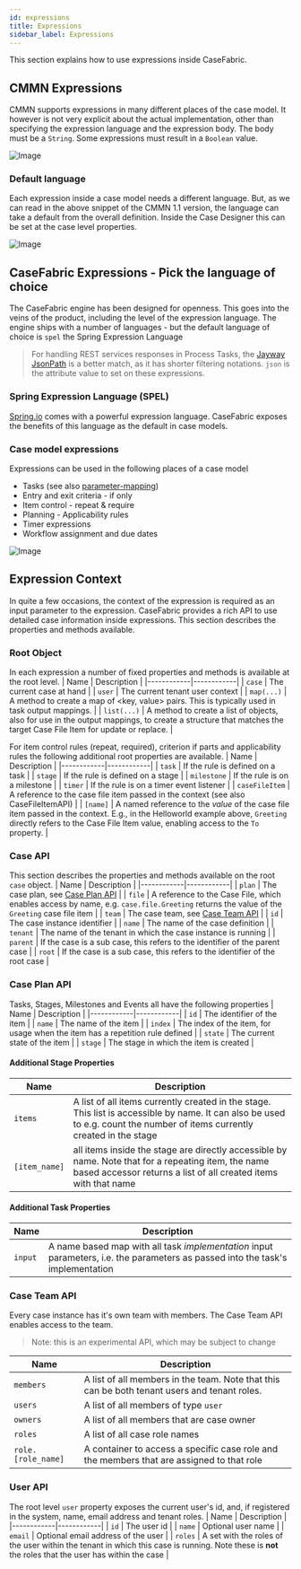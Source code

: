 ```yaml
---
id: expressions
title: Expressions
sidebar_label: Expressions
---
```


This section explains how to use expressions inside CaseFabric.

## CMMN Expressions
CMMN supports expressions in many different places of the case model.
It however is not very explicit about the actual implementation, other than specifying the expression language and the expression body.
The body must be a `String`. Some expressions must result in a `Boolean` value.

![Image](assets/designer/cmmn-expression.png)

### Default language

Each expression inside a case model needs a different language. But, as we can read in the above snippet of the CMMN 1.1 version, the language can take a default from the overall definition.
Inside the Case Designer this can be set at the case level properties.

![Image](assets/designer/default-language.png)

## CaseFabric Expressions - Pick the language of choice

The CaseFabric engine has been designed for openness. This goes into the veins of the product, including the level of the expression language.
The engine ships with a number of languages - but the default language of choice is `spel` the Spring Expression Language

> For handling REST services responses in Process Tasks, the [Jayway JsonPath](https://github.com/json-path/JsonPath) is a better match, as it has shorter filtering notations.
> `json` is the attribute value to set on these expressions.

### Spring Expression Language (SPEL)

[Spring.io](https://spring.io/) comes with a powerful expression language. CaseFabric exposes the benefits of this language as the default in case models.

### Case model expressions
Expressions can be used in the following places of a case model
- Tasks (see also [parameter-mapping](parameter-mapping))
- Entry and exit criteria - if only
- Item control - repeat & require
- Planning - Applicability rules
- Timer expressions
- Workflow assignment and due dates

![Image](assets/designer/various-expressions.png)

## Expression Context
In quite a few occasions, the context of the expression is required as an input parameter to the expression.
CaseFabric provides a rich API to use detailed case information inside expressions.
This section describes the properties and methods available.

### Root Object
In each expression a number of fixed properties and methods is available at the root level.
| Name       | Description   | 
|------------|------------|
| `case` | The current case at hand |
| `user` | The current tenant user context |
| `map(...)` | A method to create a map of <key, value> pairs. This is typically used in task output mappings. |
| `list(...)` | A method to create a list of objects, also for use in the output mappings, to create a structure that matches the target Case File Item for update or replace. | 

For item control rules (repeat, required), criterion if parts and applicability rules the following additional root properties are available.
| Name       | Description   | 
|------------|------------|
| `task` | If the rule is defined on a task |
| `stage` | If the rule is defined on a stage |
| `milestone` | If the rule is on a milestone |
| `timer` | If the rule is on a timer event listener |
| `caseFileItem` | A reference to the case file item passed in the context (see also CaseFileItemAPI) |
| `[name]` | A named reference to the _value_ of the case file item passed in the context. E.g., in the Helloworld example above, `Greeting` directly refers to the Case File Item value, enabling access to the `To` property. |


### Case API
This section describes the properties and methods available on the root `case` object.
| Name       | Description   | 
|------------|------------|
| `plan` | The case plan, see [Case Plan API]()  |
| `file` | A reference to the Case File, which enables access by name, e.g. `case.file.Greeting` returns the value of the `Greeting` case file item |
| `team` | The case team, see [Case Team API]() |
| `id` | The case instance identifier | 
| `name` | The name of the case definition | 
| `tenant` | The name of the tenant in which the case instance is running | 
| `parent` | If the case is a sub case, this refers to the identifier of the parent case | 
| `root` | If the case is a sub case, this refers to the identifier of the root case | 

### Case Plan API
Tasks, Stages, Milestones and Events all have the following properties
| Name       | Description   | 
|------------|------------|
| `id` | The identifier of the item | 
| `name` | The name of the item | 
| `index` | The index of the item, for usage when the item has a repetition rule defined |
| `state` | The current state of the item |
| `stage` | The stage in which the item is created |

#### Additional Stage Properties
| Name       | Description   | 
|------------|------------|
| `items` | A list of all items currently created in the stage. This list is accessible by name. It can also be used to e.g. count the number of items currently created in the stage | 
| `[item_name]` | all items inside the stage are directly accessible by name. Note that for a repeating item, the name based accessor returns a list of all created items with that name |

#### Additional Task Properties
| Name       | Description   | 
|------------|------------|
| `input` | A name based map with all task _implementation_ input parameters, i.e. the parameters as passed into the task's implementation | 

### Case Team API
Every case instance has it's own team with members. The Case Team API enables access to the team.

> Note: this is an experimental API, which may be subject to change

| Name       | Description   | 
|------------|------------|
| `members` | A list of all members in the team. Note that this can be both tenant users and tenant roles. | 
| `users` | A list of all members of type `user` | 
| `owners` | A list of all members that are case owner | 
| `roles` | A list of all case role names | 
| `role.[role_name]` | A container to access a specific case role and the members that are assigned to that role |

### User API
The root level `user` property exposes the current user's id, and, if registered in the system, name, email address and tenant roles.
| Name       | Description   | 
|------------|------------|
| `id` | The user id | 
| `name` | Optional user name | 
| `email` | Optional email address of the user | 
| `roles` | A set with the roles of the user within the tenant in which this case is running. Note these is **not** the roles that the user has within the case | 
